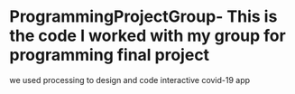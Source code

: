 # ProgrammingProjectGroup- This is the code I worked with my group for programming final project 
we used processing to design and code interactive covid-19 app 
